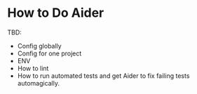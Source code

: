 # How to Do Aider

TBD:

- Config globally
- Config for one project
- ENV
- How to lint
- How to run automated tests and get Aider to fix failing tests automagically.
